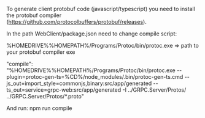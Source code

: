 To generate client protobuf code (javascript/typescript) you need to install the protobuf compiler (https://github.com/protocolbuffers/protobuf/releases).

In the path WebClient/package.json need to change compile script: 

%HOMEDRIVE%%HOMEPATH%/Programs/Protoc/bin/protoc.exe => path to your protobuf compiler exe 

"compile": "%HOMEDRIVE%%HOMEPATH%/Programs/Protoc/bin/protoc.exe --plugin=protoc-gen-ts=%CD%/node_modules/.bin/protoc-gen-ts.cmd --js_out=import_style=commonjs,binary:src/app/generated --ts_out=service=grpc-web:src/app/generated -I ../GRPC.Server/Protos/ ../GRPC.Server/Protos/*.proto"

And run: npm run compile
